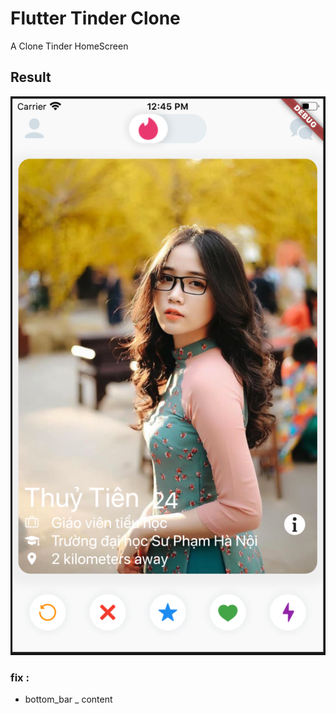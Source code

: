 # Flutter Tinder Clone

A Clone Tinder HomeScreen

## Result

![](tinder_clone.png)

### fix : 
 - bottom_bar
 _ content
